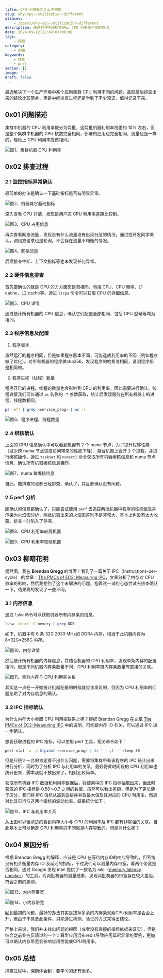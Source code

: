 ```yaml
---
title: CPU 利用率为什么不相同
slug: why-cpu-untilization-different
aliases:
    - /posts/why-cpu-untilization-different
description: 通过各种手段排查确认 CPU 利用率不同的原因
date: 2024-09-12T22:40:07+08:00
tags:
    - 网络
category:
    - 网络
keywords:
    - 性能
    - perf
series: []
image: ""
draft: false
---
```


最近解决了一个生产环境中某个应用集群 CPU 利用不同的问题，虽然最后排查出来的结论比较简单，但是中间排查过程还是学到了不少知识，值得记录下来。

## 0x01 问题描述

集群中机器的 CPU 利用率被分为两批，这两批机器利用率相差约 10% 左右，但是整个集群中机器的 CPU 核数完全相同，部署的应用也完全相同，流量也是一样的，理论上 CPU 利用率应该相同。

![图1、集群机器 CPU 利用率](./why-cpu-untilization-different/01_集群机器_CPU_利用率.png)

## 0x02 排查过程

### 2.1 监控指标异常确认

最简单的办法是确认一下基础指标是否有明显异常。

![图2、机器其它基础指标](./why-cpu-untilization-different/02_机器其它基础指标.png)

深入查看 CPU 详情，发现是用户态 CPU 利用率差距比较到。

![图3、CPU 占用信息](./why-cpu-untilization-different/03_CPU_占用信息.png)

再次查看网络流量，发现没有什么流量没有出现分层的情况，通过找开发同学确认，调用方请求也是轮询，不会存在流量不均衡的情况。

![图4、网络流量](./why-cpu-untilization-different/04_网络流量.png)

后续排查中断、上下文指标等也未发现任何异常。

### 2.2 硬件信息排查

首先要确认的就是 CPU 的方方面面是否相同，包括 CPU、CPU 频率、L1 cache、L2 cache等。通过 `lscpu` 命令可以获取 CPU 的详细信息。

![图5、CPU 详情](./why-cpu-untilization-different/05_CPU_详情.png)

通过统计所有机器的 CPU 信息，确认它们配置全部相同，包括 CPU 型号等均为相同。

### 2.3 程序信息及配置

1. 程序版本

虽然运行的程序相同，但是如果程序版本不同，可能造成利用率的不同（例如程序做了优化）。对所有机器的程序做sha256，发现程序的哈希值相同，说明程序都是相同的。

 2. 程序进程（线程）数量

程序开启的进程、线程的数量也会影响到 CPU 的利用率，因此需要进行确认。线程详情我们可以通过 `ps` 名称的 `-T` 参数获取，统计后发现服务在所有机器上的进程、线程数相同。

```bash
ps -efT | grep <service_prog> | wc -l
```

![图6、程序进程、线程数量](./why-cpu-untilization-different/06_程序进程、线程数量.png)

### 2.4 绑核确认

上面的 CPU 信息确认中可以看到机器有 2 个 numa 节点，为了提升程序性能（减少跨 numa 节点调度访问带来的性能下降），每台机器上会开 2 个进程，并进行绑核操作。通过 `taskset` 和 `numactl` 命令获取所有机器绑核信息和 numa 节点信息，确认所有机器绑核信息相同。

![图7、numa 和绑核信息](./why-cpu-untilization-different/07_numa_和绑核信息.png)

自此，能排查的点都已经排查、确认了，并且都确认没有问题。

### 2.5 perf 分析

能确认的信息都确认了，只能尝试使用 `perf` 去追踪两批机器中程序的性能信息并渲染为火焰图分析，两批机器出来的火焰图差别不是非常大，基本上也没有太大收获。排查一时陷入了停滞。

![图8、CPU 利用率较高机器](./why-cpu-untilization-different/08_CPU_利用率较高机器.png)

![图9、CPU 利用率较低机器](./why-cpu-untilization-different/09_CPU_利用率较低机器.png)

## 0x03 柳暗花明

偶然间，我在 **Brendan Gregg** 的博客上看到了一篇关于 IPC（Instructions-per-cycle） 的文章：[The PMCs of EC2: Measuring IPC](https://www.brendangregg.com/blog/2017-05-04/the-pmcs-of-ec2.html)，文章分析了内存对 CPU 效率的影响，然后我想到了这个未解决的问题，抱着试一试的心态尝试去排查确认一下，结果真的发现了一些不同。

### 3.1 内存信息

通过 `lshw`  命令可以获取机器所有内存条的信息。

```bash
lshw -short -C memory | grep DDR
```

如下，机器中有 8 条 32G 2933 MHz的 DDR4 内存，相当于此机器内存为 8*32G=256G 内存。

![图10、内存详情](./why-cpu-untilization-different/10_内存详情.png)

然后统计所有机器的内存信息，并结合机器的 CPU 利用率，发现单条内存的配置相同，但是不同机器内存条数量不同，CPU 利用率跟内存条数量有直接的关联。

![图11、集群内存与 CPU 利用率关系](./why-cpu-untilization-different/11_集群内存与_CPU_利用率关系.png)

其实这一点在一开始统计机器配置的时候就应该发现的，但因为 CPU 利用率的问题忽略了对内存信息的确认。

### 3.2 IPC 指标确认

为什么内存大小会跟 CPU 利用率联系上呢？根据 Brendan Gregg 在文章 [The PMCs of EC2: Measuring IPC](https://www.brendangregg.com/blog/2017-05-04/the-pmcs-of-ec2.html) 中的说明，可能跟内存 IO 有关，可以通过 IPC 进一步确认。

想要获取进程的 IPC 指标，可以使用 perf 工具，相关命令如下：

```bash
perf stat -a -p $(pidof <service_prog> | tr ' ' ,) -- sleep 30
```

但是只统计一台的肯定看不出什么问题，需要将集群所有该程序的 IPC 统计出来进行分析，同时为了分析 IPC 与利用率的关系，最好将此时间段的 CPU 利用率也统计出来，脚本我就不放出来了，相对比较简单。

获取所有机器 IPC 数据和利用率数据后，将结果中的 IPC 指标抽取出来，但此时获取的 IPC 指标是 0.58～0.7 之间的数值，虽然可以看出差距，但是为了更加便于区分，我们将 IPC 值标从高到底排序并取最大值及其对应的 CPU 利用率，然后对比其它行与这两个指标的波动比率。结果统计如下：

![图12、IPC 与利用率关系](./why-cpu-untilization-different/12_IPC_与利用率关系.png)

从上图可以很清楚的看到内存大小与 CPU 的利用率及 IPC 都有非常强的关联。自此基本上可以确定 CPU 利用率的不同就是内存导致的，但是为什么呢？

## 0x04 原因分析

根据 Brendan Gregg 的解释，应该是 CPU 在等待内存IO的响应导致的，但系统没有相关衡量内存 IO 及延迟的指标，不过我们可以测量内存带宽，看两个带宽是否相同。通过 Google 发现 intel 提供了一款名为 mlc（[memory latency checker](https://www.intel.com/content/www/us/en/developer/articles/tool/intelr-memory-latency-checker.html)）的工具，对两批机器的测量结果，发现两批机器的带宽存在较大差距，符合之前的猜测。

![图13、大内存带宽](./why-cpu-untilization-different/13_大内存带宽.png)

![图14、小内存带宽](./why-cpu-untilization-different/14_小内存带宽.png)

回到最初的问题，最好的办法其实是拔掉多余的内存条观察CPU利用率是否会上升，但由于不具备此条件，只能通过猜测、验证的方式来得出结论。

严格上来说，我们并未找出问题的根因（或者没有直接的指标依据来证实），但是结合之前业务反馈过的一个计算型应用混布redis导致应用延迟异常的案例，更加可以确认内存带宽会影响应用性能或CPU利用率。

## 0x05 总结

排查过程中，深刻体会到：要学习的还有很多。
